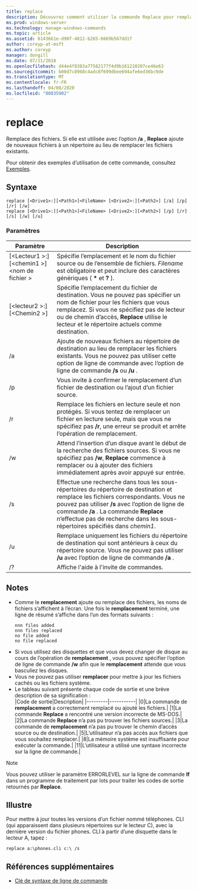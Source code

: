 ```yaml
---
title: replace
description: Découvrez comment utiliser la commande Replace pour remplacer des fichiers.
ms.prod: windows-server
ms.technology: manage-windows-commands
ms.topic: article
ms.assetid: 6143661e-d90f-4812-b265-6669b567dd1f
author: coreyp-at-msft
ms.author: coreyp
manager: dongill
ms.date: 07/11/2018
ms.openlocfilehash: d44e4f8383a77582177f4d9b161210207ce46e63
ms.sourcegitcommit: b00d7c8968c4adc8f699dbee694afe6ed36bc9de
ms.translationtype: MT
ms.contentlocale: fr-FR
ms.lasthandoff: 04/08/2020
ms.locfileid: "80835902"
---
```

# <a name="replace"></a>replace



Remplace des fichiers. Si elle est utilisée avec l’option **/a** , **Replace** ajoute de nouveaux fichiers à un répertoire au lieu de remplacer les fichiers existants.

Pour obtenir des exemples d’utilisation de cette commande, consultez [Exemples](#BKMK_examples).

## <a name="syntax"></a>Syntaxe

```
replace [<Drive1>:][<Path1>]<FileName> [<Drive2>:][<Path2>] [/a] [/p] [/r] [/w] 
replace [<Drive1>:][<Path1>]<FileName> [<Drive2>:][<Path2>] [/p] [/r] [/s] [/w] [/u] 
```

### <a name="parameters"></a>Paramètres

|Paramètre|Description|
|---------|-----------|
|[\<Lecteur1 >:] [\<chemin1 >]\<nom de fichier >|Spécifie l’emplacement et le nom du fichier source ou de l’ensemble de fichiers. *Filename* est obligatoire et peut inclure des caractères génériques ( **&#42;** et **?** ).|
|[\<lecteur2 >:] [\<Chemin2 >]|Spécifie l’emplacement du fichier de destination. Vous ne pouvez pas spécifier un nom de fichier pour les fichiers que vous remplacez. Si vous ne spécifiez pas de lecteur ou de chemin d’accès, **Replace** utilise le lecteur et le répertoire actuels comme destination.|
|/a|Ajoute de nouveaux fichiers au répertoire de destination au lieu de remplacer les fichiers existants. Vous ne pouvez pas utiliser cette option de ligne de commande avec l’option de ligne de commande **/s** ou **/u** .|
|/p|Vous invite à confirmer le remplacement d’un fichier de destination ou l’ajout d’un fichier source.|
|/r|Remplace les fichiers en lecture seule et non protégés. Si vous tentez de remplacer un fichier en lecture seule, mais que vous ne spécifiez pas **/r**, une erreur se produit et arrête l’opération de remplacement.|
|/w|Attend l’insertion d’un disque avant le début de la recherche des fichiers sources. Si vous ne spécifiez pas **/w**, **Replace** commence à remplacer ou à ajouter des fichiers immédiatement après avoir appuyé sur entrée.|
|/s|Effectue une recherche dans tous les sous-répertoires du répertoire de destination et remplace les fichiers correspondants. Vous ne pouvez pas utiliser **/s** avec l’option de ligne de commande **/a** . La commande **Replace** n’effectue pas de recherche dans les sous-répertoires spécifiés dans *chemin1*.|
|/u|Remplace uniquement les fichiers du répertoire de destination qui sont antérieurs à ceux du répertoire source. Vous ne pouvez pas utiliser **/u** avec l’option de ligne de commande **/a** .|
|/?|Affiche l'aide à l'invite de commandes.|

## <a name="remarks"></a>Notes

- Comme le **remplacement** ajoute ou remplace des fichiers, les noms de fichiers s’affichent à l’écran. Une fois le **remplacement** terminé, une ligne de résumé s’affiche dans l’un des formats suivants :  
  ```
  nnn files added
  nnn files replaced
  no file added
  no file replaced
  ```  
- Si vous utilisez des disquettes et que vous devez changer de disque au cours de l’opération de **remplacement** , vous pouvez spécifier l’option de ligne de commande **/w** afin que le **remplacement** attende que vous basculiez les disques.
- Vous ne pouvez pas utiliser **remplacer** pour mettre à jour les fichiers cachés ou les fichiers système.
- Le tableau suivant présente chaque code de sortie et une brève description de sa signification :  
  |Code de sortie|Description|
  |---------|-----------|
  |0|La commande de **remplacement** a correctement remplacé ou ajouté les fichiers.|
  |1|La commande **Replace** a rencontré une version incorrecte de MS-DOS.|
  |2|La commande **Replace** n’a pas pu trouver les fichiers sources.|
  |3|La commande de **remplacement** n’a pas pu trouver le chemin d’accès source ou de destination.|
  |5|L’utilisateur n’a pas accès aux fichiers que vous souhaitez remplacer.|
  |8|La mémoire système est insuffisante pour exécuter la commande.|
  |11|L’utilisateur a utilisé une syntaxe incorrecte sur la ligne de commande.|

> [!NOTE]
> Vous pouvez utiliser le paramètre ERRORLEVEL sur la ligne de commande **If** dans un programme de traitement par lots pour traiter les codes de sortie retournés par **Replace**.

## <a name="examples"></a><a name="BKMK_examples"></a>Illustre

Pour mettre à jour toutes les versions d’un fichier nommé téléphones. CLI (qui apparaissent dans plusieurs répertoires sur le lecteur C), avec la dernière version du fichier phones. CLI à partir d’une disquette dans le lecteur A, tapez :

`replace a:\phones.cli c:\ /s`

## <a name="additional-references"></a>Références supplémentaires

- [Clé de syntaxe de ligne de commande](command-line-syntax-key.md)